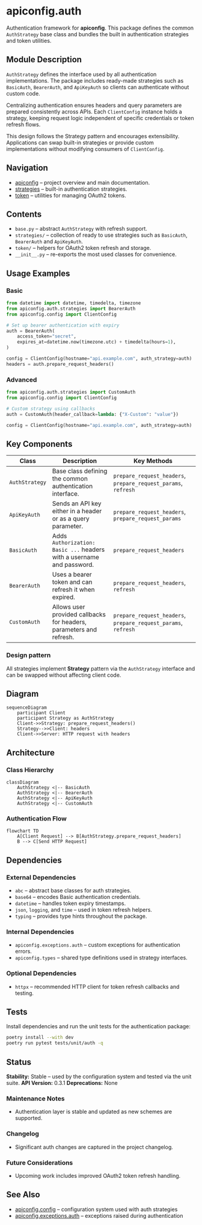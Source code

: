 # apiconfig.auth

Authentication framework for **apiconfig**.  This package defines the common `AuthStrategy` base class and bundles the built in authentication strategies and token utilities.

## Module Description

`AuthStrategy` defines the interface used by all authentication implementations.
The package includes ready-made strategies such as `BasicAuth`, `BearerAuth`,
and `ApiKeyAuth` so clients can authenticate without custom code.

Centralizing authentication ensures headers and query parameters are prepared
consistently across APIs. Each `ClientConfig` instance holds a strategy, keeping
request logic independent of specific credentials or token refresh flows.

This design follows the Strategy pattern and encourages extensibility.
Applications can swap built-in strategies or provide custom implementations
without modifying consumers of `ClientConfig`.

## Navigation
- [apiconfig](../README.md) – project overview and main documentation.
- [strategies](./strategies/README.md) – built-in authentication strategies.
- [token](./token/README.md) – utilities for managing OAuth2 tokens.

## Contents
- `base.py` – abstract `AuthStrategy` with refresh support.
- `strategies/` – collection of ready to use strategies such as `BasicAuth`, `BearerAuth` and `ApiKeyAuth`.
- `token/` – helpers for OAuth2 token refresh and storage.
- `__init__.py` – re-exports the most used classes for convenience.

## Usage Examples

### Basic
```python
from datetime import datetime, timedelta, timezone
from apiconfig.auth.strategies import BearerAuth
from apiconfig.config import ClientConfig

# Set up bearer authentication with expiry
auth = BearerAuth(
    access_token="secret",
    expires_at=datetime.now(timezone.utc) + timedelta(hours=1),
)

config = ClientConfig(hostname="api.example.com", auth_strategy=auth)
headers = auth.prepare_request_headers()
```

### Advanced
```python
from apiconfig.auth.strategies import CustomAuth
from apiconfig.config import ClientConfig

# Custom strategy using callbacks
auth = CustomAuth(header_callback=lambda: {"X-Custom": "value"})

config = ClientConfig(hostname="api.example.com", auth_strategy=auth)
```

## Key Components
| Class | Description | Key Methods |
| ----- | ----------- | ----------- |
| `AuthStrategy` | Base class defining the common authentication interface. | `prepare_request_headers`, `prepare_request_params`, `refresh` |
| `ApiKeyAuth` | Sends an API key either in a header or as a query parameter. | `prepare_request_headers`, `prepare_request_params` |
| `BasicAuth` | Adds `Authorization: Basic ...` headers with a username and password. | `prepare_request_headers` |
| `BearerAuth` | Uses a bearer token and can refresh it when expired. | `prepare_request_headers`, `refresh` |
| `CustomAuth` | Allows user provided callbacks for headers, parameters and refresh. | `prepare_request_headers`, `prepare_request_params`, `refresh` |

### Design pattern
All strategies implement **Strategy** pattern via the `AuthStrategy` interface and can be swapped without affecting client code.

## Diagram
```mermaid
sequenceDiagram
    participant Client
    participant Strategy as AuthStrategy
    Client->>Strategy: prepare_request_headers()
    Strategy-->>Client: headers
    Client->>Server: HTTP request with headers
```

## Architecture

### Class Hierarchy
```mermaid
classDiagram
    AuthStrategy <|-- BasicAuth
    AuthStrategy <|-- BearerAuth
    AuthStrategy <|-- ApiKeyAuth
    AuthStrategy <|-- CustomAuth
```

### Authentication Flow
```mermaid
flowchart TD
    A[Client Request] --> B[AuthStrategy.prepare_request_headers]
    B --> C[Send HTTP Request]
```

## Dependencies

### External Dependencies
- `abc` – abstract base classes for auth strategies.
- `base64` – encodes Basic authentication credentials.
- `datetime` – handles token expiry timestamps.
- `json`, `logging`, and `time` – used in token refresh helpers.
- `typing` – provides type hints throughout the package.

### Internal Dependencies
- `apiconfig.exceptions.auth` – custom exceptions for authentication errors.
- `apiconfig.types` – shared type definitions used in strategy interfaces.

### Optional Dependencies
- `httpx` – recommended HTTP client for token refresh callbacks and testing.

## Tests
Install dependencies and run the unit tests for the authentication package:
```bash
poetry install --with dev
poetry run pytest tests/unit/auth -q
```

## Status

**Stability:** Stable – used by the configuration system and tested via the unit suite.
**API Version:** 0.3.1
**Deprecations:** None

### Maintenance Notes
- Authentication layer is stable and updated as new schemes are supported.

### Changelog
- Significant auth changes are captured in the project changelog.

### Future Considerations
- Upcoming work includes improved OAuth2 token refresh handling.

## See Also
- [apiconfig.config](../config/README.md) – configuration system used with auth strategies
- [apiconfig.exceptions.auth](../exceptions/auth/README.md) – exceptions raised during authentication
